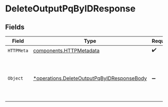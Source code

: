 # DeleteOutputPqByIDResponse


## Fields

| Field                                                                                                   | Type                                                                                                    | Required                                                                                                | Description                                                                                             |
| ------------------------------------------------------------------------------------------------------- | ------------------------------------------------------------------------------------------------------- | ------------------------------------------------------------------------------------------------------- | ------------------------------------------------------------------------------------------------------- |
| `HTTPMeta`                                                                                              | [components.HTTPMetadata](../../models/components/httpmetadata.md)                                      | :heavy_check_mark:                                                                                      | N/A                                                                                                     |
| `Object`                                                                                                | [*operations.DeleteOutputPqByIDResponseBody](../../models/operations/deleteoutputpqbyidresponsebody.md) | :heavy_minus_sign:                                                                                      | A list of job ids for the background job that clears the persistent queue                               |
